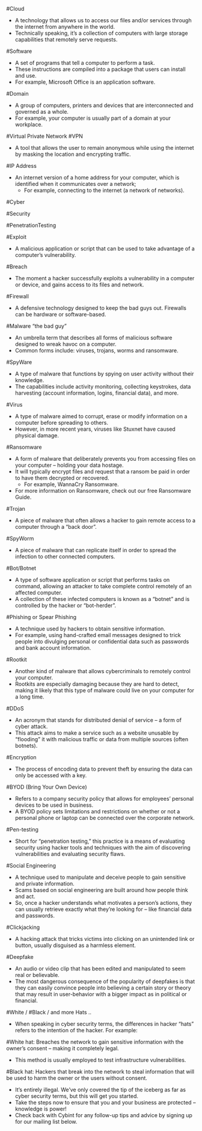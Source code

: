 #Cloud
- A technology that allows us to access our files and/or services through the internet from anywhere in the world. 
- Technically speaking, it’s a collection of computers with large storage capabilities that remotely serve requests.

#Software
- A set of programs that tell a computer to perform a task. 
- These instructions are compiled into a package that users can install and use. 
- For example, Microsoft Office is an application software.

#Domain
- A group of computers, printers and devices that are interconnected and governed as a whole. 
- For example, your computer is usually part of a domain at your workplace.

#Virtual Private Network #VPN
- A tool that allows the user to remain anonymous while using the internet by masking the location and encrypting traffic.

#IP Address
- An internet version of a home address for your computer, which is identified when it communicates over a network; 
  - For example, connecting to the internet (a network of networks).

#Cyber

#Security

#PenetrationTesting

#Exploit
- A malicious application or script that can be used to take advantage of a computer’s vulnerability.

#Breach
- The moment a hacker successfully exploits a vulnerability in a computer or device, and gains access to its files and network.

#Firewall
- A defensive technology designed to keep the bad guys out. Firewalls can be hardware or software-based.

#Malware “the bad guy”
- An umbrella term that describes all forms of malicious software designed to wreak havoc on a computer. 
- Common forms include: viruses, trojans, worms and ransomware.

#SpyWare
- A type of malware that functions by spying on user activity without their knowledge. 
- The capabilities include activity monitoring, collecting keystrokes, data harvesting (account information, logins, financial data), and more.

#Virus
- A type of malware aimed to corrupt, erase or modify information on a computer before spreading to others. 
- However, in more recent years, viruses like Stuxnet have caused physical damage.

#Ransomware
- A form of malware that deliberately prevents you from accessing files on your computer – holding your data hostage. 
- It will typically encrypt files and request that a ransom be paid in order to have them decrypted or recovered. 
  - For example, WannaCry Ransomware. 
- For more information on Ransomware, check out our free Ransomware Guide.

#Trojan
- A piece of malware that often allows a hacker to gain remote access to a computer through a “back door”.

#SpyWorm
- A piece of malware that can replicate itself in order to spread the infection to other connected computers.

#Bot/Botnet
- A type of software application or script that performs tasks on command, allowing an attacker to take complete control remotely of an affected computer. 
- A collection of these infected computers is known as a “botnet” and is controlled by the hacker or “bot-herder”.

#Phishing or Spear Phishing
- A technique used by hackers to obtain sensitive information. 
- For example, using hand-crafted email messages designed to trick people into divulging personal or confidential data such as passwords and bank account information.

#Rootkit
- Another kind of malware that allows cybercriminals to remotely control your computer. 
- Rootkits are especially damaging because they are hard to detect, making it likely that this type of malware could live on your computer for a long time.

#DDoS
- An acronym that stands for distributed denial of service – a form of cyber attack. 
- This attack aims to make a service such as a website unusable by “flooding” it with malicious traffic or data from multiple sources (often botnets).

#Encryption
- The process of encoding data to prevent theft by ensuring the data can only be accessed with a key.

#BYOD (Bring Your Own Device)
- Refers to a company security policy that allows for employees’ personal devices to be used in business. 
- A BYOD policy sets limitations and restrictions on whether or not a personal phone or laptop can be connected over the corporate network.

#Pen-testing
- Short for “penetration testing,” this practice is a means of evaluating security using hacker tools and techniques with the aim of discovering vulnerabilities and evaluating security flaws.

#Social Engineering
- A technique used to manipulate and deceive people to gain sensitive and private information. 
- Scams based on social engineering are built around how people think and act. 
- So, once a hacker understands what motivates a person’s actions, they can usually retrieve exactly what they’re looking for – like financial data and passwords.

#Clickjacking
- A hacking attack that tricks victims into clicking on an unintended link or button, usually disguised as a harmless element.

#Deepfake
- An audio or video clip that has been edited and manipulated to seem real or believable. 
- The most dangerous consequence of the popularity of deepfakes is that they can easily convince people into believing a certain story or theory that may result in user-behavior with a bigger impact as in political or financial.

#White / #Black / and more Hats ..
 - When speaking in cyber security terms, the differences in hacker “hats” refers to the intention of the hacker. For example:

#White hat: Breaches the network to gain sensitive information with the owner’s consent – making it completely legal. 
  - This method is usually employed to test infrastructure vulnerabilities.

#Black hat: Hackers that break into the network to steal information that will be used to harm the owner or the users without consent. 
  - It’s entirely illegal. We’ve only covered the tip of the iceberg as far as cyber security terms, but this will get you started. 
  - Take the steps now to ensure that you and your business are protected – knowledge is power! 
  - Check back with Cybint for any follow-up tips and advice by signing up for our mailing list below.
